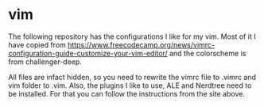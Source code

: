 # vim
The following repository has the configurations I like for my vim. Most of it I have copied from https://www.freecodecamp.org/news/vimrc-configuration-guide-customize-your-vim-editor/
and the colorscheme is from challenger-deep.

All files are infact hidden, so you need to rewrite the vimrc file to .vimrc and vim folder to .vim. Also, the plugins I like to use, ALE and Nerdtree need to be installed. For that you can follow the instructions from the site above.
